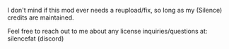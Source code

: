 I don't mind if this mod ever needs a reupload/fix, so long as my (Silence) credits are maintained.

Feel free to reach out to me about any license inquiries/questions at: silencefat (discord)
